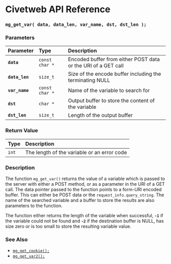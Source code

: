# Civetweb API Reference

### `mg_get_var( data, data_len, var_name, dst, dst_len );`

### Parameters

| Parameter | Type | Description |
| :--- | :--- | :--- |
|**`data`**|`const char *`|Encoded buffer from either POST data or the URI of a GET call|
|**`data_len`**|`size_t`|Size of the encode buffer including the terminating NULL|
|**`var_name`**|`const char *`|Name of the variable to search for|
|**`dst`**|`char *`|Output buffer to store the content of the variable|
|**`dst_len`**|`size_t`|Length of the output buffer|

### Return Value

| Type | Description |
| :--- | :--- |
|`int`|The length of the variable or an error code|

### Description

The function `mg_get_var()` returns the value of a variable which is passed to the server with either a POST method, or as a parameter in the URI of a GET call. The data pointer passed to the function points to a form-URI encoded buffer. This can either be POST data or the `request_info.query_string`. The name of the searched variable and a buffer to store the results are also parameters to the function.

The function either returns the length of the variable when successful, **`-1`** if the variable could not be found and **`-2`** if the destination buffer is NULL, has size zero or is too small to store the resulting variable value.

### See Also

* [`mg_get_cookie();`](mg_get_cookie.md)
* [`mg_get_var2();`](mg_get_var2.md)
